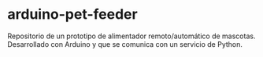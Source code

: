 # arduino-pet-feeder
Repositorio de un prototipo de alimentador remoto/automático de mascotas. Desarrollado con Arduino y que se comunica con un servicio de Python.
